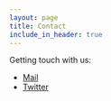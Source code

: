 ```yaml
---
layout: page
title: Contact
include_in_header: true
---
```


Getting touch with us:
- [Mail](mailto:info@cothings.app)
- [Twitter](https://twitter.com/cothingsapp)
